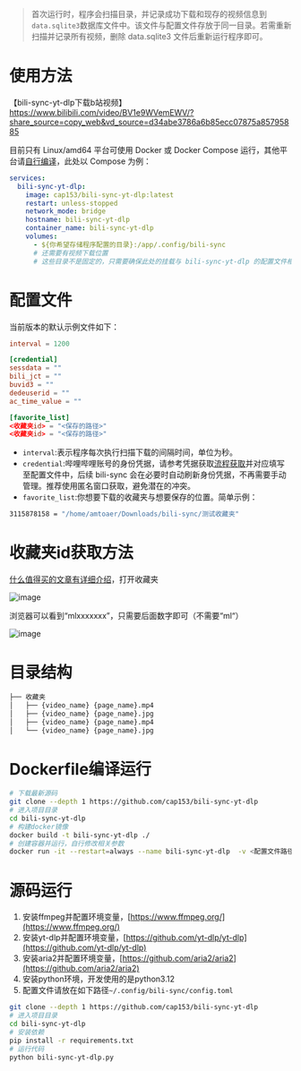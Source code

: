 > 首次运行时，程序会扫描目录，并记录成功下载和现存的视频信息到`data.sqlite3`数据库文件中。该文件与配置文件存放于同一目录。若需重新扫描并记录所有视频，删除 data.sqlite3 文件后重新运行程序即可。

# 使用方法

【bili-sync-yt-dlp下载b站视频】 https://www.bilibili.com/video/BV1e9WVemEWV/?share_source=copy_web&vd_source=d34abe3786a6b85ecc07875a85795885

目前只有 Linux/amd64 平台可使用 Docker 或 Docker Compose 运行，其他平台请[自行编译](#Dockerfile编译运行)，此处以 Compose 为例：

```yml
services:
  bili-sync-yt-dlp:
    image: cap153/bili-sync-yt-dlp:latest
    restart: unless-stopped
    network_mode: bridge
    hostname: bili-sync-yt-dlp
    container_name: bili-sync-yt-dlp
    volumes:
      - ${你希望存储程序配置的目录}:/app/.config/bili-sync
      # 还需要有视频下载位置
      # 这些目录不是固定的，只需要确保此处的挂载与 bili-sync-yt-dlp 的配置文件相匹配
```

# 配置文件

当前版本的默认示例文件如下：

```toml
interval = 1200

[credential]
sessdata = ""
bili_jct = ""
buvid3 = ""
dedeuserid = ""
ac_time_value = ""

[favorite_list]
<收藏夹id> = "<保存的路径>"
<收藏夹id> = "<保存的路径>"
```

- `interval`:表示程序每次执行扫描下载的间隔时间，单位为秒。
- `credential`:哔哩哔哩账号的身份凭据，请参考凭据获取[流程获取](https://nemo2011.github.io/bilibili-api/#/get-credential)并对应填写至配置文件中，后续 bili-sync 会在必要时自动刷新身份凭据，不再需要手动管理。推荐使用匿名窗口获取，避免潜在的冲突。
- `favorite_list`:你想要下载的收藏夹与想要保存的位置。简单示例：

```bash
3115878158 = "/home/amtoaer/Downloads/bili-sync/测试收藏夹"
```
# 收藏夹id获取方法

[什么值得买的文章有详细介绍](https://post.smzdm.com/p/a4xl63gk/)，打开收藏夹

![image](https://github.com/user-attachments/assets/02efefe9-0a3a-46d6-8646-a6aa462d62c2)

浏览器可以看到“mlxxxxxxx”，只需要后面数字即可（不需要“ml“）

![image](https://github.com/user-attachments/assets/270c7f2f-b1b1-49a1-a450-a133f0d459fa)

# 目录结构

```bash
├── 收藏夹
│   ├── {video_name} {page_name}.mp4
│   ├── {video_name} {page_name}.jpg
│   ├── {video_name} {page_name}.mp4
│   └── {video_name} {page_name}.jpg
```

# Dockerfile编译运行

```bash
# 下载最新源码
git clone --depth 1 https://github.com/cap153/bili-sync-yt-dlp
# 进入项目目录
cd bili-sync-yt-dlp
# 构建docker镜像
docker build -t bili-sync-yt-dlp ./
# 创建容器并运行，自行修改相关参数
docker run -it --restart=always --name bili-sync-yt-dlp  -v <配置文件路径>:/app/.config/bili-sync -v <视频想保存的路径>:<配置文件写的收藏夹路径> bili-sync-yt-dlp
```

# 源码运行

1. 安装ffmpeg并配置环境变量，[https://www.ffmpeg.org/](https://www.ffmpeg.org/)
2. 安装yt-dlp并配置环境变量，[https://github.com/yt-dlp/yt-dlp](https://github.com/yt-dlp/yt-dlp)
3. 安装aria2并配置环境变量，[https://github.com/aria2/aria2](https://github.com/aria2/aria2)
4. 安装python环境，开发使用的是python3.12
5. 配置文件请放在如下路径`~/.config/bili-sync/config.toml`

```bash
git clone --depth 1 https://github.com/cap153/bili-sync-yt-dlp
# 进入项目目录
cd bili-sync-yt-dlp
# 安装依赖
pip install -r requirements.txt
# 运行代码
python bili-sync-yt-dlp.py
```


